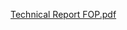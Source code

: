 [Technical Report FOP.pdf](https://github.com/user-attachments/files/20472047/Technical.Report.FOP.pdf)
